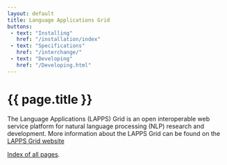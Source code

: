 ```yaml
---
layout: default
title: Language Applications Grid
buttons:
 - text: "Installing"
   href: "/installation/index"
 - text: "Specifications"
   href: "/interchange/"
 - text: "Developing"
   href: "/Developing.html"
---
```


<h1>{{ page.title }}</h1>

The Language Applications (LAPPS) Grid is an open interoperable web service platform for natural language processing (NLP) research and development. More information about the LAPPS Grid can be found on the [LAPPS Grid website](http://www.lappsgrid.org)
	
[Index of all pages](Contents.html).

